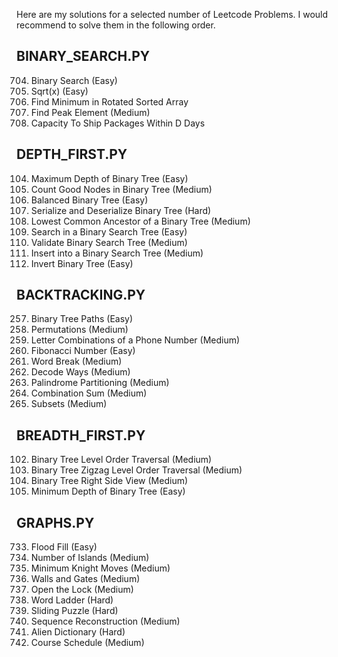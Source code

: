 Here are my solutions for a selected number of Leetcode Problems. I would recommend to solve them in the following order.

## BINARY_SEARCH.PY

704. Binary Search (Easy)
69. Sqrt(x) (Easy)
153. Find Minimum in Rotated Sorted Array
162. Find Peak Element (Medium)
1011. Capacity To Ship Packages Within D Days

## DEPTH_FIRST.PY

104. Maximum Depth of Binary Tree (Easy)
1448. Count Good Nodes in Binary Tree (Medium)
110. Balanced Binary Tree (Easy)
297. Serialize and Deserialize Binary Tree (Hard)
236. Lowest Common Ancestor of a Binary Tree (Medium)
700. Search in a Binary Search Tree (Easy)
98. Validate Binary Search Tree (Medium)
701. Insert into a Binary Search Tree (Medium)
226. Invert Binary Tree (Easy)

## BACKTRACKING.PY

257. Binary Tree Paths (Easy)
46. Permutations (Medium)
17. Letter Combinations of a Phone Number (Medium)
509. Fibonacci Number (Easy)
139. Word Break (Medium)
91. Decode Ways (Medium)
131. Palindrome Partitioning (Medium)
39. Combination Sum (Medium)
39. Subsets (Medium)

## BREADTH_FIRST.PY

102. Binary Tree Level Order Traversal (Medium)
103. Binary Tree Zigzag Level Order Traversal (Medium)
199. Binary Tree Right Side View (Medium)
111. Minimum Depth of Binary Tree (Easy)

## GRAPHS.PY

733. Flood Fill (Easy)
200. Number of Islands (Medium)
1197. Minimum Knight Moves (Medium)
286. Walls and Gates (Medium)
752. Open the Lock (Medium)
127. Word Ladder (Hard)
773. Sliding Puzzle (Hard)
444. Sequence Reconstruction (Medium)
269. Alien Dictionary (Hard)
207. Course Schedule (Medium)